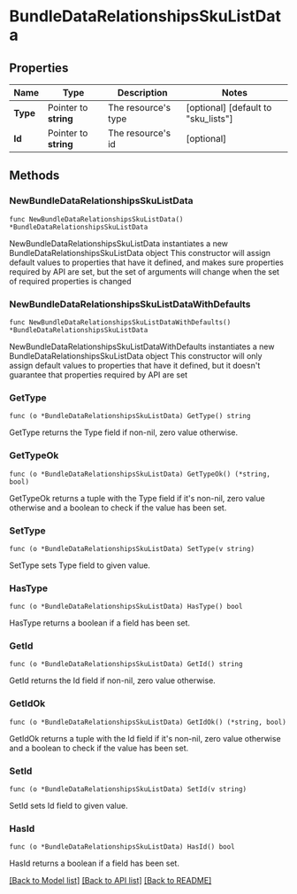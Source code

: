 # BundleDataRelationshipsSkuListData

## Properties

Name | Type | Description | Notes
------------ | ------------- | ------------- | -------------
**Type** | Pointer to **string** | The resource&#39;s type | [optional] [default to "sku_lists"]
**Id** | Pointer to **string** | The resource&#39;s id | [optional] 

## Methods

### NewBundleDataRelationshipsSkuListData

`func NewBundleDataRelationshipsSkuListData() *BundleDataRelationshipsSkuListData`

NewBundleDataRelationshipsSkuListData instantiates a new BundleDataRelationshipsSkuListData object
This constructor will assign default values to properties that have it defined,
and makes sure properties required by API are set, but the set of arguments
will change when the set of required properties is changed

### NewBundleDataRelationshipsSkuListDataWithDefaults

`func NewBundleDataRelationshipsSkuListDataWithDefaults() *BundleDataRelationshipsSkuListData`

NewBundleDataRelationshipsSkuListDataWithDefaults instantiates a new BundleDataRelationshipsSkuListData object
This constructor will only assign default values to properties that have it defined,
but it doesn't guarantee that properties required by API are set

### GetType

`func (o *BundleDataRelationshipsSkuListData) GetType() string`

GetType returns the Type field if non-nil, zero value otherwise.

### GetTypeOk

`func (o *BundleDataRelationshipsSkuListData) GetTypeOk() (*string, bool)`

GetTypeOk returns a tuple with the Type field if it's non-nil, zero value otherwise
and a boolean to check if the value has been set.

### SetType

`func (o *BundleDataRelationshipsSkuListData) SetType(v string)`

SetType sets Type field to given value.

### HasType

`func (o *BundleDataRelationshipsSkuListData) HasType() bool`

HasType returns a boolean if a field has been set.

### GetId

`func (o *BundleDataRelationshipsSkuListData) GetId() string`

GetId returns the Id field if non-nil, zero value otherwise.

### GetIdOk

`func (o *BundleDataRelationshipsSkuListData) GetIdOk() (*string, bool)`

GetIdOk returns a tuple with the Id field if it's non-nil, zero value otherwise
and a boolean to check if the value has been set.

### SetId

`func (o *BundleDataRelationshipsSkuListData) SetId(v string)`

SetId sets Id field to given value.

### HasId

`func (o *BundleDataRelationshipsSkuListData) HasId() bool`

HasId returns a boolean if a field has been set.


[[Back to Model list]](../README.md#documentation-for-models) [[Back to API list]](../README.md#documentation-for-api-endpoints) [[Back to README]](../README.md)


